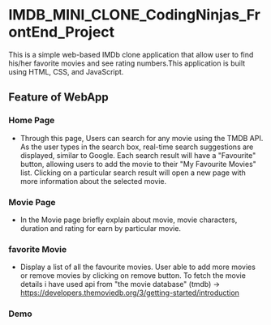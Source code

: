# IMDB_MINI_CLONE_CodingNinjas_FrontEnd_Project
This is a simple web-based IMDb clone application that allow user to find his/her favorite movies and see rating numbers.This application is built using HTML, CSS, and JavaScript.

## Feature of WebApp
### Home Page
  * Through this page, Users can search for any movie using the TMDB API. As the user types in the search box, real-time search suggestions are displayed, similar to Google. Each search result will have a "Favourite" button, allowing users to add the movie to their "My Favourite Movies" list. Clicking on a particular search result will open a new page with more information about the selected movie.

### Movie Page
  * In the Movie page briefly explain about movie, movie characters, duration and rating for earn by particular movie.

### favorite Movie
  * Display a list of all the favourite movies.
User able to add more movies or remove movies by clicking on remove button.
To fetch the movie details i have used api from "the movie database" (tmdb) -> https://developers.themoviedb.org/3/getting-started/introduction
### Demo

